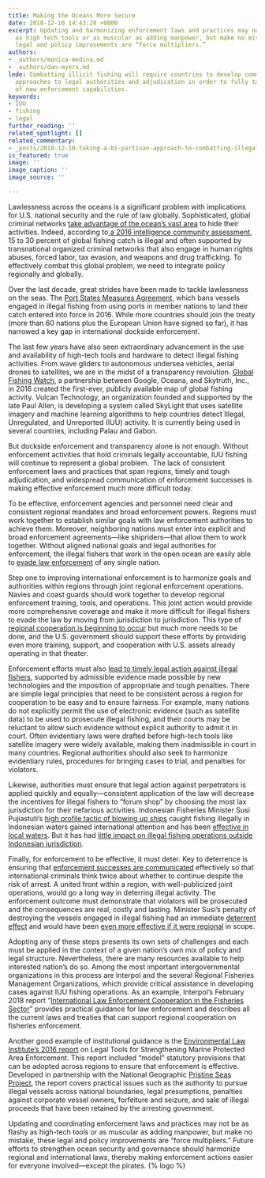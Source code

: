 ```yaml
---
title: Making the Oceans More Secure
date: 2018-12-10 14:43:28 +0000
excerpt: Updating and harmonizing enforcement laws and practices may not be as flashy
  as high tech tools or as muscular as adding manpower, but make no mistake, these
  legal and policy improvements are “force multipliers.”
authors:
- _authors/monica-medina.md
- _authors/dan-myers.md
lede: Combatting illicit fishing will require countries to develop common regional
  approaches to legal authorities and adjudication in order to fully take advantage
  of new enforcement capabilities.
keywords:
- IUU
- fishing
- legal
further_reading: ''
related_spotlight: []
related_commentary:
- _posts/2018-12-10-taking-a-bi-partisan-approach-to-combatting-illegal-fishing.md
is_featured: true
image: ''
image_caption: ''
image_source: ''

---
```

Lawlessness across the oceans is a significant problem with implications for U.S. national security and the rule of law globally. Sophisticated, global criminal networks [take advantage of the ocean’s vast area](https://csis-prod.s3.amazonaws.com/s3fs-public/publication/171102_Poling_IUUFishing_Web.pdf?fxf_ZS98YbFth8SnVM242pH0VutBYw2v) to hide their activities. Indeed, according to[ a 2016 intelligence community assessment,](https://fas.org/irp/nic/fishing.pdf) 15 to 30 percent of global fishing catch is illegal and often supported by transnational organized criminal networks that also engage in human rights abuses, forced labor, tax evasion, and weapons and drug trafficking. To effectively combat this global problem, we need to integrate policy regionally and globally. 

Over the last decade, great strides have been made to tackle lawlessness on the seas. The [Port States Measures Agreement](http://www.fao.org/port-state-measures/en/), which bans vessels engaged in illegal fishing from using ports in member nations to land their catch entered into force in 2016. While more countries should join the treaty (more than 60 nations plus the European Union have signed so far), it has narrowed a key gap in international dockside enforcement.   

The last few years have also seen extraordinary advancement in the use and availability of high-tech tools and hardware to detect illegal fishing activities. From wave gliders to autonomous undersea vehicles, aerial drones to satellites, we are in the midst of a transparency revolution. [Global Fishing Watch](https://globalfishingwatch.org/), a partnership between Google, Oceana, and Skytruth, Inc., in 2016 created the first-ever, publicly available map of global fishing activity. Vulcan Technology, an organization founded and supported by the late Paul Allen, is developing a system called SkyLight that uses satellite imagery and machine learning algorithms to help countries detect Illegal, Unregulated, and Unreported (IUU) activity. It is currently being used in several countries, including Palau and Gabon. 

But dockside enforcement and transparency alone is not enough. Without enforcement activities that hold criminals legally accountable, IUU fishing will continue to represent a global problem.  The lack of consistent enforcement laws and practices that span regions, timely and tough adjudication, and widespread communication of enforcement successes is making effective enforcement much more difficult today.

To be effective, enforcement agencies and personnel need clear and consistent regional mandates and broad enforcement powers. Regions must work together to establish similar goals with law enforcement authorities to achieve them. Moreover, neighboring nations must enter into explicit and broad enforcement agreements—like shipriders—that allow them to work together. Without aligned national goals and legal authorities for enforcement, the illegal fishers that work in the open ocean are easily able to [evade law enforcement](https://docs.google.com/viewerng/viewer?url=https://nereusprogram.org/wp-content/uploads/2018/06/BBNJ-Policy-brief-global-fishing-watch.pdf) of any single nation.

Step one to improving international enforcement is to harmonize goals and authorities within regions through joint regional enforcement operations. Navies and coast guards should work together to develop regional enforcement training, tools, and operations. This joint action would provide more comprehensive coverage and make it more difficult for illegal fishers to evade the law by moving from jurisdiction to jurisdiction. This type of [regional cooperation is beginning to occur](https://www.fisheries.noaa.gov/foreign/international-affairs/fisheries-international-cooperation-projects) but much more needs to be done, and the U.S. government should support these efforts by providing even more training, support, and cooperation with U.S. assets already operating in that theater.

Enforcement efforts must also [lead to timely legal action against illegal fishers](https://www.eli.org/sites/default/files/eli-pubs/legal-tools-strengthening-mpa-enforcement-eli-2016_2.pdf), supported by admissible evidence made possible by new technologies and the imposition of appropriate and tough penalties. There are simple legal principles that need to be consistent across a region for cooperation to be easy and to ensure fairness. For example, many nations do not explicitly permit the use of electronic evidence (such as satellite data) to be used to prosecute illegal fishing, and their courts may be reluctant to allow such evidence without explicit authority to admit it in court. Often evidentiary laws were drafted before high-tech tools like satellite imagery were widely available, making them inadmissible in court in many countries. Regional authorities should also seek to harmonize evidentiary rules, procedures for bringing cases to trial, and penalties for violators.

Likewise, authorities must ensure that legal action against perpetrators is applied quickly and equally—consistent application of the law will decrease the incentives for illegal fishers to “forum shop” by choosing the most lax jurisdiction for their nefarious activities. Indonesian Fisheries Minister Susi Pujiastuti’s [high profile tactic of blowing up ships](https://www.bbc.com/news/world-asia-41438279) caught fishing illegally in Indonesian waters gained international attention and has been [effective in local waters](http://www.thejakartapost.com/news/2018/10/22/minister-susi-says-ship-sinking-policy-success.html). But it has had [little impact on illegal fishing operations outside Indonesian jurisdiction](https://www.scmp.com/week-asia/geopolitics/article/2169153/china-calls-it-fishing-indonesia-calls-it-crime-pudjiastuti).

Finally, for enforcement to be effective, it must deter. Key to deterrence is ensuring that [enforcement successes are communicated](https://www.eli.org/sites/default/files/eli-pubs/legal-tools-strengthening-mpa-enforcement-eli-2016_2.pdf) effectively so that international criminals think twice about whether to continue despite the risk of arrest. A united front within a region, with well-publicized joint operations, would go a long way in deterring illegal activity. The enforcement outcome must demonstrate that violators will be prosecuted and the consequences are real, costly and lasting. Minister Susi’s penalty of destroying the vessels engaged in illegal fishing had an immediate [deterrent effect](https://en.tempo.co/read/news/2018/10/19/056922695/Susi-Pudjiastuti-100-Poaching-Boats-Drowned-per-Year) and would have been [even more effective if it were regional](https://en.tempo.co/read/news/2018/10/19/056922695/Susi-Pudjiastuti-100-Poaching-Boats-Drowned-per-Year) in scope.

Adopting any of these steps presents its own sets of challenges and each must be applied in the context of a given nation’s own mix of policy and legal structure. Nevertheless, there are many resources available to help interested nation’s do so. Among the most important intergovernmental organizations in this process are Interpol and the several Regional Fisheries Management Organizations, which provide critical assistance in developing cases against IUU fishing operations. As an example, Interpol’s February 2018 report “[International Law Enforcement Cooperation in the Fisheries Sector](https://cites.org/sites/default/files/eng/prog/implementation/enf/International%20Law%20Enforcement%20Cooperation%20in%20the%20Fisheries%20Sector.pdf)” provides practical guidance for law enforcement and describes all the current laws and treaties that can support regional cooperation on fisheries enforcement.

Another good example of institutional guidance is the [Environmental Law Institute’s 2016 report](https://www.eli.org/sites/default/files/eli-pubs/legal-tools-strengthening-mpa-enforcement-eli-2016_2.pdf) on Legal Tools for Strengthening Marine Protected Area Enforcement. This report included “model” statutory provisions that can be adopted across regions to ensure that enforcement is effective. Developed in partnership with the National Geographic [Pristine Seas Project](https://www.nationalgeographic.org/projects/pristine-seas), the report covers practical issues such as the authority to pursue illegal vessels across national boundaries, legal presumptions, penalties against corporate vessel owners, forfeiture and seizure, and sale of illegal proceeds that have been retained by the arresting government. 

Updating and coordinating enforcement laws and practices may not be as flashy as high-tech tools or as muscular as adding manpower, but make no mistake, these legal and policy improvements are “force multipliers.” Future efforts to strengthen ocean security and governance should harmonize regional and international laws, thereby making enforcement actions easier for everyone involved—except the pirates. {% logo %}